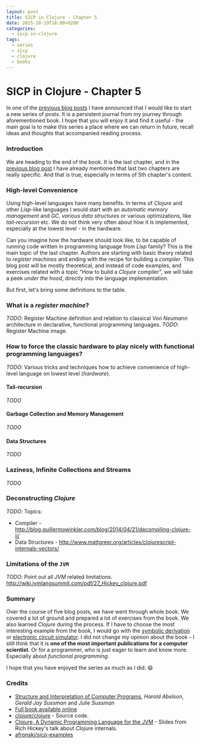 ```yaml
---
layout: post
title: SICP in Clojure - Chapter 5
date: 2015-10-19T16:00+0200
categories:
  - sicp-in-clojure
tags:
  - series
  - sicp
  - clojure
  - books
---
```


# SICP in Clojure - Chapter 5

<quote class="disclaimer">In one of the <a href="http://www.afronski.pl/books-that-changed-my-career/2015/06/01/books-that-changed-my-career-structure-and-interpretation-of-computer-programs.html">previous blog posts</a> I have announced that I would like to start a new series of posts. It is a persistent journal from my journey through aforementioned book. I hope that you will enjoy it and find it useful - the main goal is to make this series a place where we can return in future, recall ideas and thoughts that accompanied reading process.</quote>

### Introduction

We are heading to the end of the book. It is the last chapter, and in the [previous blog post](http://www.afronski.pl/sicp-in-clojure/2015/10/05/sicp-in-clojure-chapter-4.html) I have already mentioned that last two chapters are really specific. And that is true, especially in terms of 5th chapter's content.

### High-level Convenience

Using high-level languages have many benefits. In terms of *Clojure* and other *Lisp*-like languages I would start with an *automatic memory management* and *GC*, *various data structures* or various optimizations, like *tail-recursion* etc. We do not think very often about how it is implemented, especially at the lowest level - in the hardware.

Can you imagine how the hardware should look like, to be capable of running code written in programming language from *Lisp* family? This is the main topic of the last chapter. Authors are starting with basic theory related to *register machines* and ending with the recipe for building a *compiler*. This blog post will be mostly theoretical, and instead of code examples, and exercises related with a topic "How to build a *Clojure* compiler", we will take a peek *under the hood*, directly into the language implementation.

But first, let's bring some definitions to the table.

### What is a *register machine*?

*TODO*: Register Machine definition and relation to classical *Von Neumann* architecture in declarative, functional programming languages.
*TODO*: Register Machine image.

### How to force the classic hardware to play nicely with functional programming languages?

*TODO*: Various tricks and techniques how to achieve convenience of high-level language on lowest level (*hardware*).

#### Tail-recursion

*TODO*

#### Garbage Collection and Memory Management

*TODO*

#### Data Structures

*TODO*

### Laziness, Infinite Collections and Streams

*TODO*

### Deconstructing *Clojure*

*TODO*: Topics:

- Compiler - http://blog.guillermowinkler.com/blog/2014/04/21/decompiling-clojure-ii/
- Data Structures - http://www.mattgreer.org/articles/clojurescript-internals-vectors/

### Limitations of the `JVM`

*TODO*: Point out all *JVM* related limitations. http://wiki.jvmlangsummit.com/pdf/27_Hickey_clojure.pdf

### Summary

Over the course of five blog posts, we have went through whole book. We covered a lot of ground and prepared a lot of exercises from the book. We also learned *Clojure* during the process. If I have to choose the most interesting example from the book, I would go with the [symbolic derivation](https://github.com/afronski/sicp-examples/blob/master/chapters/2/2.3.2/deriv.clj) or [electronic circuit simulator](https://github.com/afronski/sicp-examples/blob/master/chapters/3/3.3.4/electronic-circuit.clj). I did not change my opinion about the book - I still think that it is **one of the most important publications for a computer scientist**. Or for a programmer, who is just eager to learn and know more. Especially about *functional programming*.

I hope that you have enjoyed the series as much as I did. :smile:

### Credits

- [Structure and Interpretation of Computer Programs](http://mitpress.mit.edu/books/structure-and-interpretation-computer-programs), *Harold Abelson*, *Gerald Jay Sussman* and *Julie Sussman*
- [Full book available online](https://mitpress.mit.edu/sicp/full-text/book/book.html)
- [clojure/clojure](https://github.com/clojure/clojure) - Source code.
- [Clojure, A Dynamic Programming Language for the JVM](http://wiki.jvmlangsummit.com/pdf/27_Hickey_clojure.pdf) - Slides from Rich Hickey's talk about *Clojure* internals.
- [afronski/sicp-examples](https://github.com/afronski/sicp-examples)

